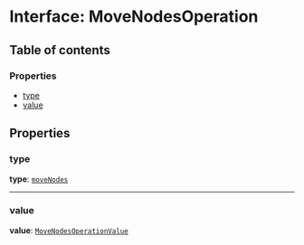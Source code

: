 # Interface: MoveNodesOperation

## Table of contents

### Properties

* [type](/auto-docs/document/interfaces/MoveNodesOperation.md#type)
* [value](/auto-docs/document/interfaces/MoveNodesOperation.md#value)

## Properties

### type

**type**: [`moveNodes`](/auto-docs/document/enums/OperationType.md#movenodes)

***

### value

**value**: [`MoveNodesOperationValue`](/auto-docs/document/interfaces/MoveNodesOperationValue.md)
